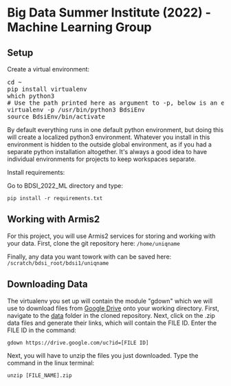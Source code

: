 # Big Data Summer Institute (2022) - Machine Learning Group

## Setup

Create a virtual environment:

<pre>
cd ~
pip install virtualenv
which python3
# Use the path printed here as argument to -p, below is an example
virtualenv -p /usr/bin/python3 BdsiEnv
source BdsiEnv/bin/activate
</pre>

By default everything runs in one default python environment,
but doing this will create a localized python3 environment. Whatever you install
in this environment is hidden to the outside global environment, as if you had
a separate python installation altogether. It's always a good idea
to have individual environments for projects to keep workspaces separate.

Install requirements:

Go to BDSI_2022_ML directory and type:

`pip install -r requirements.txt`

## Working with Armis2

For this project, you will use Armis2 services for storing and working with your data. First, clone the git repository here:
`/home/uniqname`

Finally, any data you want towork with can be saved here:
`/scratch/bdsi_root/bdsi1/uniqname`




## Downloading Data

The virtualenv you set up will contain the module "gdown" which we will use to download files from [Google Drive](https://drive.google.com/drive/folders/1Y-p0NUCtyVz4pKVxgyB8IQWubjOED497?usp=sharing) onto your working directory. First, navigate to the [data](https://github.com/comp-hci-lab/BDSI_2022_ML/tree/main/data) folder in the cloned repository. Next, click on the .zip data files and generate their links, which will contain the FILE ID. Enter the FILE ID in the command:

`gdown https://drive.google.com/uc?id=[FILE ID]`

Next, you will have to unzip the files you just downloaded. Type the command in the linux terminal:

`unzip [FILE_NAME].zip `



